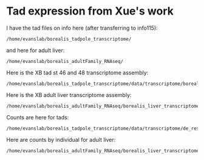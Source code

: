 # Tad expression from Xue's work
I have the tad files on info here (after transferring to info115):
```
/home/evanslab/borealis_tadpole_transcriptome/
```
and here for adult liver:
```
/home/evanslab/borealis_adultFamily_RNAseq/
```
Here is the XB tad st 46 and 48 transcriptome assembly:
```
/home/evanslab/borealis_tadpole_transcriptome/data/transcriptome/borealis_tad_goand_transcriptome.fasta
```
Here is the XB adult liver transcriptome assembly:
```
/home/evanslab/borealis_adultFamily_RNAseq/borealis_liver_transcriptome/build_transcriptome/borealis_adult_liver_transcriptome_trinityout.fasta
```


Counts are here for tads:
```
/home/evanslab/borealis_tadpole_transcriptome/data/transcriptome/de_result/de_edgeR_result_combine_detail
```
Here are counts by individual for adult liver:
```
/home/evanslab/borealis_adultFamily_RNAseq/borealis_liver_transcriptome/combine_de_count_info/borAdultLiver_laevisV92Genome_edgeR_tpm_combine_individualTrans.csv
```
